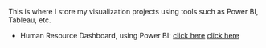 This is where I store my visualization projects using tools such as Power BI, Tableau, etc.
- Human Resource Dashboard, using Power BI: [click here](https://app.powerbi.com/view?r=eyJrIjoiMGZlOGI5YzctODI4Yi00M2YxLWJlZDUtODg4NDY1ODlhY2E3IiwidCI6IjYwNGMxMWMwLTE5ZjQtNDY3MS04MmJjLWZmZWRlZGVmMTBjYSIsImMiOjZ9)
<a href="https://app.powerbi.com/view?r=eyJrIjoiMGZlOGI5YzctODI4Yi00M2YxLWJlZDUtODg4NDY1ODlhY2E3IiwidCI6IjYwNGMxMWMwLTE5ZjQtNDY3MS04MmJjLWZmZWRlZGVmMTBjYSIsImMiOjZ9" target="_blank">click here</a>
